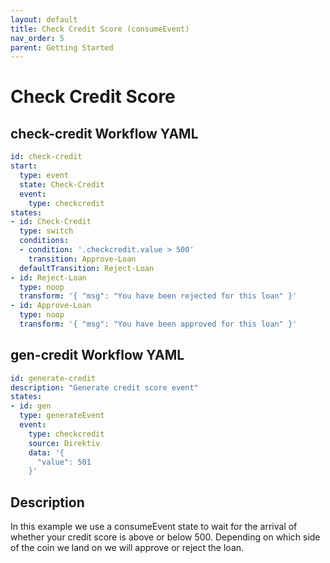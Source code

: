 ```yaml
---
layout: default
title: Check Credit Score (consumeEvent)
nav_order: 5
parent: Getting Started
---
```


# Check Credit Score

## check-credit Workflow YAML
```yaml
id: check-credit
start:
  type: event
  state: Check-Credit
  event:
    type: checkcredit
states:
- id: Check-Credit
  type: switch
  conditions:
  - condition: '.checkcredit.value > 500'
    transition: Approve-Loan
  defaultTransition: Reject-Loan
- id: Reject-Loan
  type: noop
  transform: '{ "msg": "You have been rejected for this loan" }'
- id: Approve-Loan
  type: noop
  transform: '{ "msg": "You have been approved for this loan" }'
```

## gen-credit Workflow YAML
```yaml
id: generate-credit
description: "Generate credit score event" 
states:
- id: gen
  type: generateEvent
  event:
    type: checkcredit
    source: Direktiv
    data: '{
      "value": 501
    }'
```

## Description

In this example we use a consumeEvent state to wait for the arrival of whether your credit score is above or below 500. Depending on which side of the coin we land on we will approve or reject the loan.